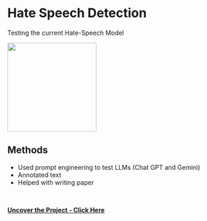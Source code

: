 # Hate Speech Detection
Testing the current Hate-Speech Model
<br>

<img src="https://github.com/tobwil/markdown_website/assets/72387477/2b1fc372-f8c5-4fc8-af4f-b1fa73a03f81" height="200">
<br>

## Methods

* Used prompt engineering to test LLMs (Chat GPT and Gemini)
* Annotated text
* Helped with writing paper
<br>

**[<i class="fa-solid fa-up-right-from-square"></i> Uncover the Project - Click Here](https://a.picoapps.xyz/may-miss)**
